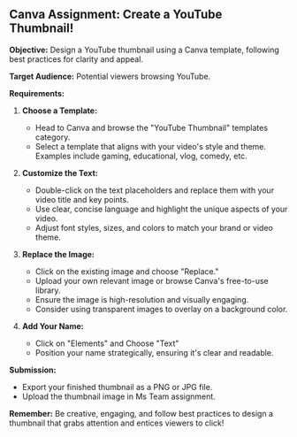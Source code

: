 ## Canva Assignment: Create a YouTube Thumbnail!

**Objective:** Design a YouTube thumbnail using a Canva template, following best practices for clarity and appeal.

**Target Audience:** Potential viewers browsing YouTube.

**Requirements:**

1. **Choose a Template:** 
    - Head to Canva and browse the "YouTube Thumbnail" templates category.
    - Select a template that aligns with your video's style and theme. Examples include gaming, educational, vlog, comedy, etc.

2. **Customize the Text:**
    - Double-click on the text placeholders and replace them with your video title and key points.
    - Use clear, concise language and highlight the unique aspects of your video.
    - Adjust font styles, sizes, and colors to match your brand or video theme.

3. **Replace the Image:**
    - Click on the existing image and choose "Replace."
    - Upload your own relevant image or browse Canva's free-to-use library.
    - Ensure the image is high-resolution and visually engaging.
    - Consider using transparent images to overlay on a background color.

4. **Add Your Name:**
    - Click on "Elements" and Choose "Text"
    - Position your name strategically, ensuring it's clear and readable.

**Submission:**

- Export your finished thumbnail as a PNG or JPG file.
- Upload the thumbnail image in Ms Team assignment.

**Remember:** Be creative, engaging, and follow best practices to design a thumbnail that grabs attention and entices viewers to click!
